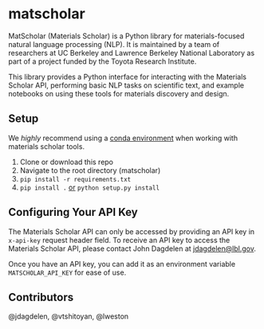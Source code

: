 # matscholar

MatScholar (Materials Scholar) is a Python library for materials-focused natural language processing (NLP). It is maintained by a team of researchers at UC Berkeley and Lawrence Berkeley National Laboratory as part of a project funded by the Toyota Research Institute.

This library provides a Python interface for interacting with the Materials Scholar API, performing basic NLP tasks on scientific text, and example notebooks on using these tools for materials discovery and design.


## Setup

We *highly* recommend using a [conda environment](https://conda.io/docs/user-guide/tasks/manage-environments.html) when working with materials scholar tools.

1. Clone or download this repo
2. Navigate to the root directory (matscholar)
3. `pip install -r requirements.txt`
4. `pip install .` [or](https://stackoverflow.com/questions/15724093/difference-between-python-setup-py-install-and-pip-install) `python setup.py install`


## Configuring Your API Key
The Materials Scholar API can only be accessed by providing an API key in `x-api-key` request header field. 
To receive an API key to access the Materials Scholar API, please contact John Dagdelen at jdagdelen@lbl.gov.

Once you have an API key, you can add it as an environment variable `MATSCHOLAR_API_KEY` for ease of use. 

## Contributors
@jdagdelen, @vtshitoyan, @lweston


